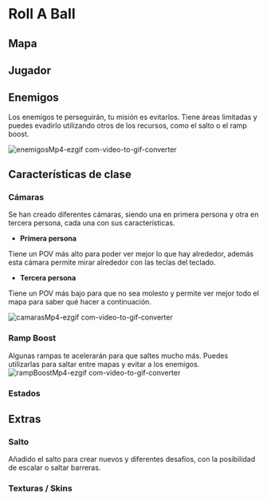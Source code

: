 # Roll A Ball
## Mapa

## Jugador

## Enemigos
Los enemigos te perseguirán, tu misión es evitarlos. Tiene áreas limitadas y puedes evadirlo utilizando otros de los recursos, como el salto o el ramp boost.

![enemigosMp4-ezgif com-video-to-gif-converter](https://github.com/user-attachments/assets/a0a22d60-01de-4d37-a3d0-2f1cbc12e136)

## Características de clase
### Cámaras
Se han creado diferentes cámaras, siendo una en primera persona y otra en tercera persona, cada una con sus características.

- **Primera persona**  

Tiene un POV más alto para poder ver mejor lo que hay alrededor, además esta cámara permite mirar alrededor con las teclas del teclado.

- **Tercera persona**

Tiene un POV más bajo para que no sea molesto y permite ver mejor todo el mapa para saber qué hacer a continuación.

![camarasMp4-ezgif com-video-to-gif-converter](https://github.com/user-attachments/assets/bb2a2e44-4916-4531-a16f-9cceb2eb347a)


### Ramp Boost
Algunas rampas te acelerarán para que saltes mucho más. Puedes utilizarlas para saltar entre mapas y evitar a los enemigos.
![rampBoostMp4-ezgif com-video-to-gif-converter](https://github.com/user-attachments/assets/3043c020-fed2-49a2-b53e-2e7e50f50fe0)

### Estados

## Extras
### Salto
Añadido el salto para crear nuevos y diferentes desafíos, con la posibilidad de escalar o saltar barreras.

### Texturas / Skins

